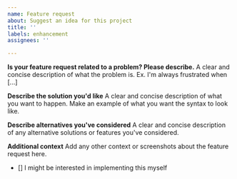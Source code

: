 ```yaml
---
name: Feature request
about: Suggest an idea for this project
title: ''
labels: enhancement
assignees: ''

---
```


**Is your feature request related to a problem? Please describe.**
A clear and concise description of what the problem is. Ex. I'm always frustrated when [...]

**Describe the solution you'd like**
A clear and concise description of what you want to happen. Make an example of what you want the syntax to look like.

**Describe alternatives you've considered**
A clear and concise description of any alternative solutions or features you've considered.

**Additional context**
Add any other context or screenshots about the feature request here.

 - [] I might be interested in implementing this myself
